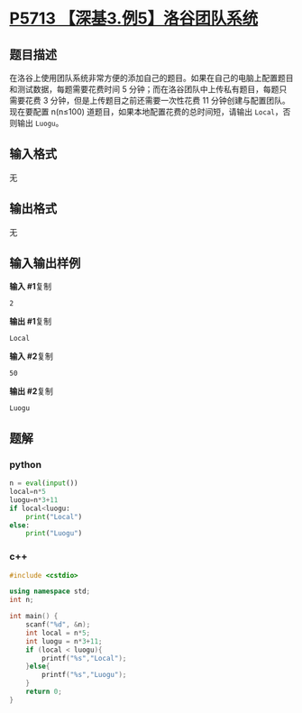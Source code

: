 # [P5713 【深基3.例5】洛谷团队系统](https://www.luogu.com.cn/problem/P5713)

## 题目描述

在洛谷上使用团队系统非常方便的添加自己的题目。如果在自己的电脑上配置题目和测试数据，每题需要花费时间 5 分钟；而在洛谷团队中上传私有题目，每题只需要花费 3 分钟，但是上传题目之前还需要一次性花费 11 分钟创建与配置团队。现在要配置 n(n≤100)  道题目，如果本地配置花费的总时间短，请输出 `Local`，否则输出 `Luogu`。

## 输入格式

无

## 输出格式

无

## 输入输出样例

**输入 #1**复制

```
2
```

**输出 #1**复制

```
Local
```

**输入 #2**复制

```
50
```

**输出 #2**复制

```
Luogu
```

## 题解

### python

```python
n = eval(input())
local=n*5
luogu=n*3+11
if local<luogu:
    print("Local")
else:
    print("Luogu")
```

### c++

```cpp
#include <cstdio>

using namespace std;
int n;

int main() {
    scanf("%d", &n);
    int local = n*5;
    int luogu = n*3+11;
    if (local < luogu){
        printf("%s","Local");
    }else{
        printf("%s","Luogu");
    }
    return 0;
}
```

